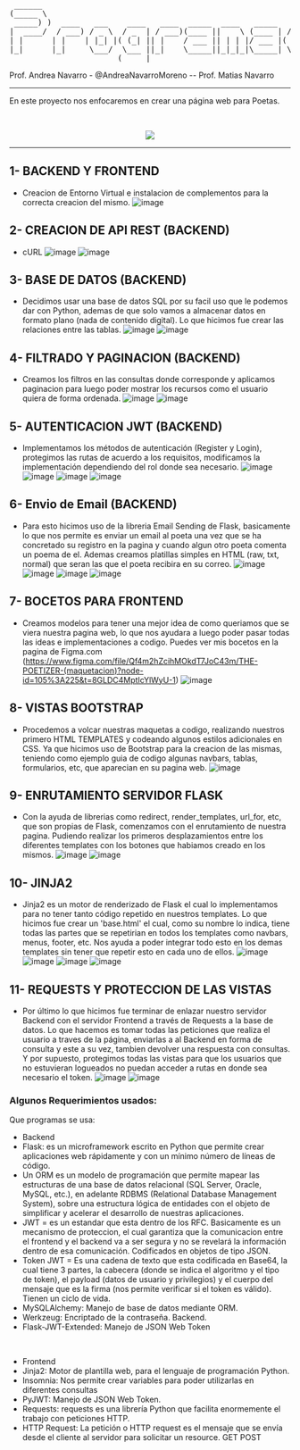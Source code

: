 
<pre>
 ______                                                           _                       _ 
(_____ \                                                         (_)                     | |
 _____) )  ____   ___    ____   ____  _____  ____   _____   ____  _   ___   ____   _____ | |
|  ____/  / ___) / _ \  / _  | / ___)(____ ||    \ (____ | / ___)| | / _ \ |  _ \ (_____)| |
| |      | |    | |_| |( (_| || |    / ___ || | | |/ ___ |( (___ | || |_| || | | |       | |
|_|      |_|     \___/  \___ ||_|    \_____||_|_|_|\_____| \____)|_| \___/ |_| |_|       |_|
                       (_____|                                                              
</pre>

Prof. Andrea Navarro - @AndreaNavarroMoreno -- Prof. Matias Navarro 

-----------------------------------------------------------------------------------------------------------------------------------------

En este proyecto nos enfocaremos en crear una página web para Poetas.

<br>

<p align='center'>
 <img src='https://user-images.githubusercontent.com/83615514/202943480-72f8dadd-8d37-468e-a9bf-16638dbb4410.png'>
</p>


-----------------------------------------------------------------------------------------------------------------------------------------

  ##
## 1- BACKEND Y FRONTEND
  - Creacion de Entorno Virtual e instalacion de complementos para la correcta creacion del mismo.
  ![image](https://user-images.githubusercontent.com/83615514/202869917-6105b45e-2660-406b-b11e-dac463d22786.png)


## 2- CREACION DE API REST (BACKEND)
  - cURL
  ![image](https://user-images.githubusercontent.com/83615514/202869946-27aeef8d-80ca-4bef-8de4-0bb0b49f7a83.png)
  ![image](https://user-images.githubusercontent.com/83615514/202869960-243388e2-b294-4839-92b5-096efa27a6ef.png)


## 3- BASE DE DATOS (BACKEND)
  - Decidimos usar una base de datos SQL por su facil uso que le podemos dar con Python, ademas de que solo vamos a almacenar datos en formato plano (nada de contenido digital).
  Lo que hicimos fue crear las relaciones entre las tablas.
  ![image](https://user-images.githubusercontent.com/83615514/202870493-00450846-eac0-42c4-bdab-8206a895e501.png)
  ![image](https://user-images.githubusercontent.com/83615514/203188950-df0c74b2-4fe3-4063-aad3-a937fb3c41b8.png)


## 4- FILTRADO Y PAGINACION (BACKEND)
  -  Creamos los filtros en las consultas donde corresponde y aplicamos paginacion para luego poder mostrar los recursos como el usuario quiera de forma ordenada.
  ![image](https://user-images.githubusercontent.com/83615514/202876183-4485a70d-29e5-41c4-9192-cd1ed70624aa.png)
  ![image](https://user-images.githubusercontent.com/83615514/202876186-5939b5e6-5c20-4dc8-910b-50db38d4ab6a.png)

## 5- AUTENTICACION JWT (BACKEND)
  - Implementamos los métodos de autenticación (Register y Login), protegimos las rutas de acuerdo a los requisitos, modificamos la implementación dependiendo del rol donde sea necesario.
 ![image](https://user-images.githubusercontent.com/83615514/202876276-ba7d8860-7056-4c51-b2cb-5df17e9f60a1.png)
 ![image](https://user-images.githubusercontent.com/83615514/202876281-40c9a6fc-4d9e-4774-8a60-ecc3ff5476ee.png)
 ![image](https://user-images.githubusercontent.com/83615514/202876301-e24c1ae1-6047-4767-8cd4-c5899b17b1e6.png)
 ![image](https://user-images.githubusercontent.com/83615514/202876327-02121067-b93f-44de-83b2-0deccf7eb8fb.png)

## 6- Envio de Email (BACKEND)
  - Para esto hicimos uso de la libreria Email Sending de Flask, basicamente lo que nos permite es enviar un email al poeta una vez que se ha concretado su registro en la pagina y cuando algun otro poeta comenta un poema de el. Ademas creamos platillas simples en HTML (raw, txt, normal) que seran las que el poeta recibira en su correo.
  ![image](https://user-images.githubusercontent.com/83615514/202876406-f70d6589-48be-400f-ba2b-5a05a711ad3a.png)
  ![image](https://user-images.githubusercontent.com/83615514/202876412-b9c8b5d4-9c55-4733-88b2-65d1262b11f2.png)
  ![image](https://user-images.githubusercontent.com/83615514/202876427-2a0a0498-1154-4b4b-b03c-afd6d48537fd.png)
  ![image](https://user-images.githubusercontent.com/83615514/203184857-40a5950c-f9da-4195-b4a1-01e63a056fdd.png)


## 7- BOCETOS PARA FRONTEND
  - Creamos modelos para tener una mejor idea de como queriamos que se viera nuestra pagina web, lo que nos ayudara a luego poder pasar todas las ideas e implementaciones a codigo. Puedes ver mis bocetos en la pagina de Figma.com (https://www.figma.com/file/Qf4m2hZcihMOkdT7JoC43m/THE-POETIZER-(maquetacion)?node-id=105%3A225&t=8GLDC4MptIcYlWyU-1)
  ![image](https://user-images.githubusercontent.com/83615514/202876568-feb1095f-b3f1-4d25-9761-d110b5f18e4a.png)

## 8- VISTAS BOOTSTRAP
- Procedemos a volcar nuestras maquetas a codigo, realizando nuestros primero HTML TEMPLATES y codeando algunos estilos adicionales en CSS. Ya que hicimos uso de Bootstrap para la creacion de las mismas, teniendo como ejemplo guia de codigo algunas navbars, tablas, formularios, etc, que aparecian en su pagina web.
![image](https://user-images.githubusercontent.com/83615514/202876729-614c7209-c3fe-4379-bad4-5c6d33e04180.png)

## 9- ENRUTAMIENTO SERVIDOR FLASK
- Con la ayuda de librerias como redirect, render_templates, url_for, etc, que son propias de Flask, comenzamos con el enrutamiento de nuestra pagina. Pudiendo realizar los primeros desplazamientos entre los diferentes templates con los botones que habiamos creado en los mismos.
![image](https://user-images.githubusercontent.com/83615514/202876927-3dea38f6-9ad4-454e-909e-3283cd35fcec.png)
![image](https://user-images.githubusercontent.com/83615514/202876941-2bdd39cf-00ed-43e9-a971-8a1cf1dfa5f6.png)

## 10- JINJA2
- Jinja2 es un motor de renderizado de Flask el cual lo implementamos para no tener tanto código repetido en nuestros templates. Lo que hicimos fue crear un 'base.html' el cual, como su nombre lo indica, tiene todas las partes que se repetirian en todos los templates como navbars, menus, footer, etc. Nos ayuda a poder integrar todo esto en los demas templates sin tener que repetir esto en cada uno de ellos.
 ![image](https://user-images.githubusercontent.com/83615514/202944417-68bd5a12-c357-479e-badd-ff2e08959f18.png)
 ![image](https://user-images.githubusercontent.com/83615514/202944529-ce8e91cc-1102-4649-95b6-cf3e1907437d.png)
 ![image](https://user-images.githubusercontent.com/83615514/202944559-4f154603-652e-4a5e-8f47-dae8efbaa518.png)
 ![image](https://user-images.githubusercontent.com/83615514/202944985-fd36d243-51d4-415b-8405-7b823d47324c.png)

## 11- REQUESTS Y PROTECCION DE LAS VISTAS
- Por último lo que hicimos fue terminar de enlazar nuestro servidor Backend con el servidor Frontend a través de Requests a la base de datos. Lo que hacemos es tomar todas las peticiones que realiza el usuario a traves de la página, enviarlas a al Backend en forma de consulta y este a su vez, tambien devolver una respuesta con consultas. Y por supuesto, protegimos todas las vistas para que los usuarios que no estuvieran logueados no puedan acceder a rutas en donde sea necesario el token.
  ![image](https://user-images.githubusercontent.com/83615514/202945178-ac37836b-29ef-4224-9975-8a7326b7b261.png)
  ![image](https://user-images.githubusercontent.com/83615514/202945343-826d1014-4f2c-4355-bded-b060aa04a210.png) 


### Algunos Requerimientos usados:
Que programas se usa:
-    Backend
  - Flask: es un microframework escrito en Python que permite crear aplicaciones web rápidamente y con un mínimo número de líneas de código.
  - Un ORM es un modelo de programación que permite mapear las estructuras de una base de datos relacional (SQL Server, Oracle, MySQL, etc.), en adelante RDBMS (Relational Database Management System), sobre una estructura lógica de entidades con el objeto de simplificar y acelerar el desarrollo de nuestras aplicaciones.
  - JWT = es un estandar que esta dentro de los RFC. Basicamente es un mecanismo de proteccion, el cual garantiza que la comunicacion entre el frontend y el backend va a ser segura y no se revelará la información dentro de esa comunicación. Codificados en objetos de tipo JSON.
  - Token JWT = Es una cadena de texto que esta codificada en Base64, la cual tiene 3 partes, la cabecera (donde se indica el algoritmo y el tipo de token), el payload (datos de usuario y privilegios) y el cuerpo del mensaje que es la firma (nos permite verificar si el token es válido). Tienen un ciclo de vida.
  - MySQLAlchemy: Manejo de base de datos mediante ORM.
  - Werkzeug: Encriptado de la contraseña. Backend.
  - Flask-JWT-Extended: Manejo de JSON Web Token

<br>

-    Frontend
  - Jinja2: Motor de plantilla web, para el lenguaje de programación Python.
  - Insomnia: Nos permite crear variables para poder utilizarlas en diferentes consultas
  - PyJWT: Manejo de JSON Web Token.
  - Requests: requests es una librería Python que facilita enormemente el trabajo con peticiones HTTP. 
  - HTTP Request: La petición o HTTP request es el mensaje que se envía desde el cliente al servidor para solicitar un resource. GET POST
